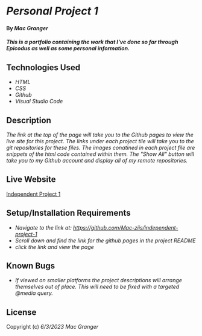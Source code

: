 # _Personal Project 1_

#### By _**Mac Granger**_

#### _This is a portfolio containing the work that I've done so far through Epicodus as well as some personal information._

## Technologies Used

* _HTML_
* _CSS_
* _Github_
* _Visual Studio Code_

## Description

_The link at the top of the page will take you to the Github pages to view the live site for this project. The links under each project tile will take you to the git repositories for these files. The images conatined in each project file are snippets of the html code contained within them. The "Show All" button will take you to my Github account and display all of my remote repositories._

## Live Website
[Independent Project 1](https://mac-ziis.github.io/independent-project-1/) 


## Setup/Installation Requirements

* _Navigate to the link at: https://github.com/Mac-ziis/independent-project-1_
* _Scroll down and find the link for the github pages in the project README_
* _click the link and view the page_

## Known Bugs

* _If viewed on smaller platforms the project descriptions will arrange themselves out of place. This will need to be fixed with a targeted @media query._

## License

Copyright (c) _6/3/2023_ _Mac Granger_
